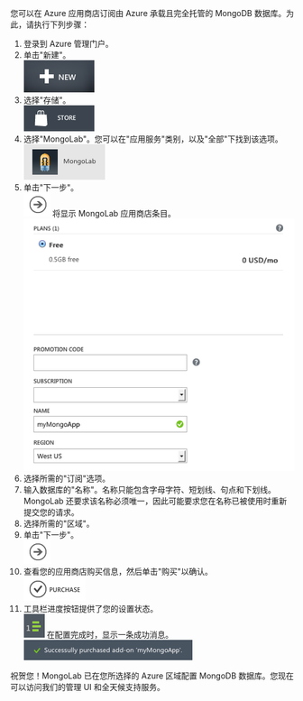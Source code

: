 ﻿您可以在 Azure 应用商店订阅由 Azure 承载且完全托管的 MongoDB 数据库。为此，请执行下列步骤：

1. 登录到 Azure 管理门户。
1. 单击"新建"。  
![新建][button-new]
1. 选择"存储"。  
![存储][button-store]
1. 选择"MongoLab"。您可以在"应用服务"类别，以及"全部"下找到该选项。  
![MongoLab][entry-mongolab]
1. 单击"下一步"。  
![下一步][button-next]
  将显示 MongoLab 应用商店条目。  
![NewMongoLab][screen-newmongolab]
1. 选择所需的"订阅"选项。
1. 输入数据库的"名称"。名称只能包含字母字符、短划线、句点和下划线。MongoLab 还要求该名称必须唯一，因此可能要求您在名称已被使用时重新提交您的请求。
1. 选择所需的"区域"。
1. 单击"下一步"。  
![下一步][button-next]
1. 查看您的应用商店购买信息，然后单击"购买"以确认。  
![下一步][button-purchase]
1. 工具栏进度按钮提供了您的设置状态。  
![ProgressButton][button-progress]
在配置完成时，显示一条成功消息。  
![SuccessMessage][message-success]

祝贺您！MongoLab 已在您所选择的 Azure 区域配置 MongoDB 数据库。您现在可以访问我们的管理 UI 和全天候支持服务。

[button-new]: ./media/howto-provision-mongolab/button-new.png
[button-store]: ./media/howto-provision-mongolab/button-store.png
[button-next]: ./media/howto-provision-mongolab/button-next.png
[button-purchase]: ./media/howto-provision-mongolab/button-purchase.png
[button-progress]: ./media/howto-provision-mongolab/button-progress.png
[entry-mongolab]: ./media/howto-provision-mongolab/entry-mongolab.png 
[screen-newmongolab]: ./media/howto-provision-mongolab/screen-newmongolab.png 
[message-success]: ./media/howto-provision-mongolab/message-provisionsuccess.png
<!--HONumber=41-->

